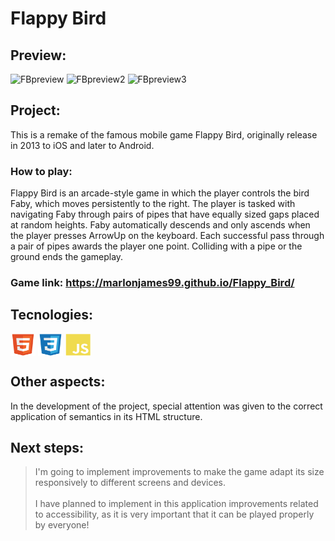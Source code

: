 # Flappy Bird
## Preview:
![FBpreview](https://user-images.githubusercontent.com/97669160/167053821-efdbfd1d-6e7b-4630-89aa-d1ab04df71cd.PNG)
![FBpreview2](https://user-images.githubusercontent.com/97669160/167053838-f74fccd0-5550-43e7-9203-0ec0ff702b57.PNG)
![FBpreview3](https://user-images.githubusercontent.com/97669160/167053843-6d5af4c0-82b4-4492-8323-1dba4f88827b.PNG)

## Project:
This is a remake of the famous mobile game Flappy Bird, originally release in 2013 to iOS and later to Android.

### How to play:
Flappy Bird is an arcade-style game in which the player controls the bird Faby, which moves persistently to the right. The player is tasked with navigating Faby through pairs of pipes that have equally sized gaps placed at random heights. Faby automatically descends and only ascends when the player presses ArrowUp on the keyboard. Each successful pass through a pair of pipes awards the player one point. Colliding with a pipe or the ground ends the gameplay.

### Game link: https://marlonjames99.github.io/Flappy_Bird/

## Tecnologies:
<div style="display: inline_block">
<img align="center" alt="HTML logo" height="35" width="40" src="https://raw.githubusercontent.com/devicons/devicon/master/icons/html5/html5-original.svg">
<img align="center" alt="CSS logo" height="35" width="40" src="https://raw.githubusercontent.com/devicons/devicon/master/icons/css3/css3-original.svg">
<img align="center" alt="Javascript logo" height="35" width="40" src="https://raw.githubusercontent.com/devicons/devicon/master/icons/javascript/javascript-plain.svg">
</div>

## Other aspects:
In the development of the project, special attention was given to the correct application of semantics in its HTML structure.

## Next steps:
> I'm going to implement improvements to make the game adapt its size responsively to different screens and devices.<br><br>
> I have planned to implement in this application improvements related to accessibility, as it is very important that it can be played properly by everyone!
